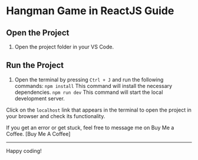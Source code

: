 # Hangman Game in ReactJS Guide

## Open the Project
1. Open the project folder in your VS Code.

## Run the Project
1. Open the terminal by pressing `Ctrl + J` and run the following commands:
    `npm install` This command will install the necessary dependencies.
    `npm run dev` This command will start the local development server.

Click on the `localhost` link that appears in the terminal to open the project in your browser and check its functionality.

If you get an error or get stuck, feel free to message me on Buy Me a Coffee.
[Buy Me A Coffee]

---

Happy coding!

